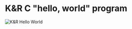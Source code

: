 # K&R C "hello, world" program

![K&R Hello World](https://upload.wikimedia.org/wikipedia/commons/thumb/2/21/Hello_World_Brian_Kernighan_1978.jpg/547px-Hello_World_Brian_Kernighan_1978.jpg)
